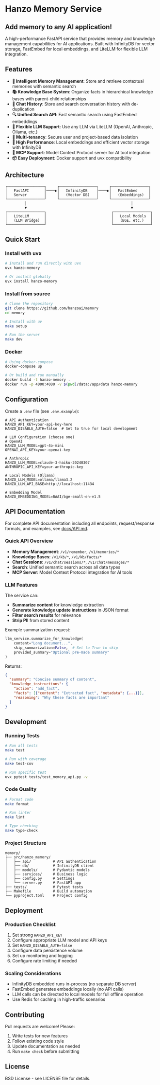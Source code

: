 # Hanzo Memory Service

## Add memory to any AI application!

A high-performance FastAPI service that provides memory and knowledge management capabilities for AI applications. Built with InfinityDB for vector storage, FastEmbed for local embeddings, and LiteLLM for flexible LLM integration.

## Features

- **🧠 Intelligent Memory Management**: Store and retrieve contextual memories with semantic search
- **📚 Knowledge Base System**: Organize facts in hierarchical knowledge bases with parent-child relationships
- **💬 Chat History**: Store and search conversation history with de-duplication
- **🔍 Unified Search API**: Fast semantic search using FastEmbed embeddings
- **🤖 Flexible LLM Support**: Use any LLM via LiteLLM (OpenAI, Anthropic, Ollama, etc.)
- **🔐 Multi-tenancy**: Secure user and project-based data isolation
- **🚀 High Performance**: Local embeddings and efficient vector storage with InfinityDB
- **🔌 MCP Support**: Model Context Protocol server for AI tool integration
- **📦 Easy Deployment**: Docker support and uvx compatibility

## Architecture

```
┌─────────────────┐     ┌─────────────────┐     ┌─────────────────┐
│   FastAPI       │────▶│   InfinityDB    │────▶│   FastEmbed     │
│   Server        │     │   (Vector DB)   │     │   (Embeddings)  │
└─────────────────┘     └─────────────────┘     └─────────────────┘
         │                                                │
         ▼                                                ▼
┌─────────────────┐                              ┌─────────────────┐
│   LiteLLM       │                              │   Local Models  │
│   (LLM Bridge)  │                              │   (BGE, etc.)   │
└─────────────────┘                              └─────────────────┘
```

## Quick Start

### Install with uvx

```bash
# Install and run directly with uvx
uvx hanzo-memory

# Or install globally
uvx install hanzo-memory
```

### Install from source

```bash
# Clone the repository
git clone https://github.com/hanzoai/memory
cd memory

# Install with uv
make setup

# Run the server
make dev
```

### Docker

```bash
# Using docker-compose
docker-compose up

# Or build and run manually
docker build -t hanzo-memory .
docker run -p 4000:4000 -v $(pwd)/data:/app/data hanzo-memory
```

## Configuration

Create a `.env` file (see `.env.example`):

```env
# API Authentication
HANZO_API_KEY=your-api-key-here
HANZO_DISABLE_AUTH=false  # Set to true for local development

# LLM Configuration (choose one)
# OpenAI
HANZO_LLM_MODEL=gpt-4o-mini
OPENAI_API_KEY=your-openai-key

# Anthropic
HANZO_LLM_MODEL=claude-3-haiku-20240307
ANTHROPIC_API_KEY=your-anthropic-key

# Local Models (Ollama)
HANZO_LLM_MODEL=ollama/llama3.2
HANZO_LLM_API_BASE=http://localhost:11434

# Embedding Model
HANZO_EMBEDDING_MODEL=BAAI/bge-small-en-v1.5
```

## API Documentation

For complete API documentation including all endpoints, request/response formats, and examples, see [docs/API.md](docs/API.md).

### Quick API Overview

- **Memory Management**: `/v1/remember`, `/v1/memories/*`
- **Knowledge Bases**: `/v1/kb/*`, `/v1/kb/facts/*`
- **Chat Sessions**: `/v1/chat/sessions/*`, `/v1/chat/messages/*`
- **Search**: Unified semantic search across all data types
- **MCP Server**: Model Context Protocol integration for AI tools

### LLM Features

The service can:
- **Summarize content** for knowledge extraction
- **Generate knowledge update instructions** in JSON format
- **Filter search results** for relevance
- **Strip PII** from stored content

Example summarization request:
```python
llm_service.summarize_for_knowledge(
    content="Long document...",
    skip_summarization=False,  # Set to True to skip
    provided_summary="Optional pre-made summary"
)
```

Returns:
```json
{
  "summary": "Concise summary of content",
  "knowledge_instructions": {
    "action": "add_fact",
    "facts": [{"content": "Extracted fact", "metadata": {...}}],
    "reasoning": "Why these facts are important"
  }
}
```

## Development

### Running Tests

```bash
# Run all tests
make test

# Run with coverage
make test-cov

# Run specific test
uvx pytest tests/test_memory_api.py -v
```

### Code Quality

```bash
# Format code
make format

# Run linter
make lint

# Type checking
make type-check
```

### Project Structure

```
memory/
├── src/hanzo_memory/
│   ├── api/          # API authentication
│   ├── db/           # InfinityDB client
│   ├── models/       # Pydantic models
│   ├── services/     # Business logic
│   ├── config.py     # Settings
│   └── server.py     # FastAPI app
├── tests/            # Pytest tests
├── Makefile          # Build automation
└── pyproject.toml    # Project config
```

## Deployment

### Production Checklist

1. Set strong `HANZO_API_KEY`
2. Configure appropriate LLM model and API keys
3. Set `HANZO_DISABLE_AUTH=false`
4. Configure data persistence volume
5. Set up monitoring and logging
6. Configure rate limiting if needed

### Scaling Considerations

- InfinityDB embedded runs in-process (no separate DB server)
- FastEmbed generates embeddings locally (no API calls)
- LLM calls can be directed to local models for full offline operation
- Use Redis for caching in high-traffic scenarios

## Contributing

Pull requests are welcome! Please:
1. Write tests for new features
2. Follow existing code style
3. Update documentation as needed
4. Run `make check` before submitting

## License

BSD License - see LICENSE file for details.

